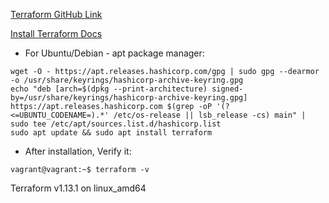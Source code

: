 [Terraform GitHub Link](https://github.com/hashicorp/terraform)

[Install Terraform Docs](https://developer.hashicorp.com/terraform/install)

- For Ubuntu/Debian - apt package manager:
```
wget -O - https://apt.releases.hashicorp.com/gpg | sudo gpg --dearmor -o /usr/share/keyrings/hashicorp-archive-keyring.gpg
echo "deb [arch=$(dpkg --print-architecture) signed-by=/usr/share/keyrings/hashicorp-archive-keyring.gpg] https://apt.releases.hashicorp.com $(grep -oP '(?<=UBUNTU_CODENAME=).*' /etc/os-release || lsb_release -cs) main" | sudo tee /etc/apt/sources.list.d/hashicorp.list
sudo apt update && sudo apt install terraform
```

- After installation, Verify it:
```
vagrant@vagrant:~$ terraform -v
```
Terraform v1.13.1
on linux_amd64




